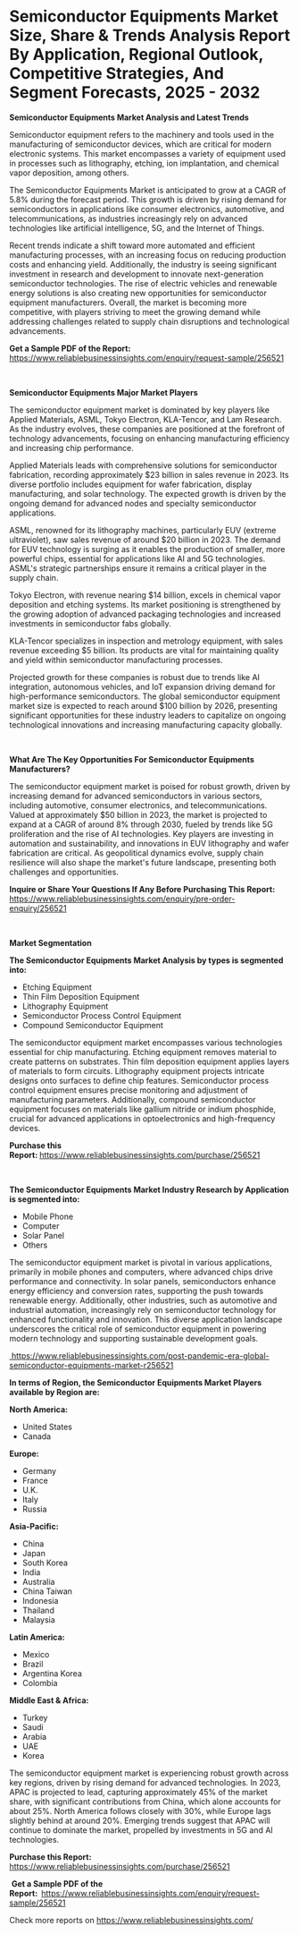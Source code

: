 <p><h1>Semiconductor Equipments Market Size, Share & Trends Analysis Report By Application, Regional Outlook, Competitive Strategies, And Segment Forecasts, 2025 - 2032</h1></p><p><strong>Semiconductor Equipments Market Analysis and Latest Trends</strong></p>
<p><p>Semiconductor equipment refers to the machinery and tools used in the manufacturing of semiconductor devices, which are critical for modern electronic systems. This market encompasses a variety of equipment used in processes such as lithography, etching, ion implantation, and chemical vapor deposition, among others. </p><p>The Semiconductor Equipments Market is anticipated to grow at a CAGR of 5.8% during the forecast period. This growth is driven by rising demand for semiconductors in applications like consumer electronics, automotive, and telecommunications, as industries increasingly rely on advanced technologies like artificial intelligence, 5G, and the Internet of Things.</p><p>Recent trends indicate a shift toward more automated and efficient manufacturing processes, with an increasing focus on reducing production costs and enhancing yield. Additionally, the industry is seeing significant investment in research and development to innovate next-generation semiconductor technologies. The rise of electric vehicles and renewable energy solutions is also creating new opportunities for semiconductor equipment manufacturers. Overall, the market is becoming more competitive, with players striving to meet the growing demand while addressing challenges related to supply chain disruptions and technological advancements.</p></p>
<p><strong>Get a Sample PDF of the Report:&nbsp;</strong> <a href="https://www.reliablebusinessinsights.com/enquiry/request-sample/256521?utm_campaign=2809&utm_medium=2&utm_source=Github&utm_content=ia&utm_term=30032025&utm_id=semiconductor-equipments">https://www.reliablebusinessinsights.com/enquiry/request-sample/256521</a></p>
<p>&nbsp;</p>
<p><strong>Semiconductor Equipments Major Market Players</strong></p>
<p><p>The semiconductor equipment market is dominated by key players like Applied Materials, ASML, Tokyo Electron, KLA-Tencor, and Lam Research. As the industry evolves, these companies are positioned at the forefront of technology advancements, focusing on enhancing manufacturing efficiency and increasing chip performance.</p><p>Applied Materials leads with comprehensive solutions for semiconductor fabrication, recording approximately $23 billion in sales revenue in 2023. Its diverse portfolio includes equipment for wafer fabrication, display manufacturing, and solar technology. The expected growth is driven by the ongoing demand for advanced nodes and specialty semiconductor applications.</p><p>ASML, renowned for its lithography machines, particularly EUV (extreme ultraviolet), saw sales revenue of around $20 billion in 2023. The demand for EUV technology is surging as it enables the production of smaller, more powerful chips, essential for applications like AI and 5G technologies. ASML's strategic partnerships ensure it remains a critical player in the supply chain.</p><p>Tokyo Electron, with revenue nearing $14 billion, excels in chemical vapor deposition and etching systems. Its market positioning is strengthened by the growing adoption of advanced packaging technologies and increased investments in semiconductor fabs globally.</p><p>KLA-Tencor specializes in inspection and metrology equipment, with sales revenue exceeding $5 billion. Its products are vital for maintaining quality and yield within semiconductor manufacturing processes.</p><p>Projected growth for these companies is robust due to trends like AI integration, autonomous vehicles, and IoT expansion driving demand for high-performance semiconductors. The global semiconductor equipment market size is expected to reach around $100 billion by 2026, presenting significant opportunities for these industry leaders to capitalize on ongoing technological innovations and increasing manufacturing capacity globally.</p></p>
<p>&nbsp;</p>
<p><strong>What Are The Key Opportunities For Semiconductor Equipments Manufacturers?</strong></p>
<p><p>The semiconductor equipment market is poised for robust growth, driven by increasing demand for advanced semiconductors in various sectors, including automotive, consumer electronics, and telecommunications. Valued at approximately $50 billion in 2023, the market is projected to expand at a CAGR of around 8% through 2030, fueled by trends like 5G proliferation and the rise of AI technologies. Key players are investing in automation and sustainability, and innovations in EUV lithography and wafer fabrication are critical. As geopolitical dynamics evolve, supply chain resilience will also shape the market's future landscape, presenting both challenges and opportunities.</p></p>
<p><strong>Inquire or Share Your Questions If Any Before Purchasing This Report:</strong> <a href="https://www.reliablebusinessinsights.com/enquiry/pre-order-enquiry/256521?utm_campaign=2809&utm_medium=2&utm_source=Github&utm_content=ia&utm_term=30032025&utm_id=semiconductor-equipments">https://www.reliablebusinessinsights.com/enquiry/pre-order-enquiry/256521</a></p>
<p>&nbsp;</p>
<p><strong>Market Segmentation</strong></p>
<p><strong>The Semiconductor Equipments Market Analysis by types is segmented into:</strong></p>
<p><ul><li>Etching Equipment</li><li>Thin Film Deposition Equipment</li><li>Lithography Equipment</li><li>Semiconductor Process Control Equipment</li><li>Compound Semiconductor Equipment</li></ul></p>
<p><p>The semiconductor equipment market encompasses various technologies essential for chip manufacturing. Etching equipment removes material to create patterns on substrates. Thin film deposition equipment applies layers of materials to form circuits. Lithography equipment projects intricate designs onto surfaces to define chip features. Semiconductor process control equipment ensures precise monitoring and adjustment of manufacturing parameters. Additionally, compound semiconductor equipment focuses on materials like gallium nitride or indium phosphide, crucial for advanced applications in optoelectronics and high-frequency devices.</p></p>
<p><strong>Purchase this Report:&nbsp;</strong><a href="https://www.reliablebusinessinsights.com/purchase/256521?utm_campaign=2809&utm_medium=2&utm_source=Github&utm_content=ia&utm_term=30032025&utm_id=semiconductor-equipments">https://www.reliablebusinessinsights.com/purchase/256521</a></p>
<p>&nbsp;</p>
<p><strong>The Semiconductor Equipments Market Industry Research by Application is segmented into:</strong></p>
<p><ul><li>Mobile Phone</li><li>Computer</li><li>Solar Panel</li><li>Others</li></ul></p>
<p><p>The semiconductor equipment market is pivotal in various applications, primarily in mobile phones and computers, where advanced chips drive performance and connectivity. In solar panels, semiconductors enhance energy efficiency and conversion rates, supporting the push towards renewable energy. Additionally, other industries, such as automotive and industrial automation, increasingly rely on semiconductor technology for enhanced functionality and innovation. This diverse application landscape underscores the critical role of semiconductor equipment in powering modern technology and supporting sustainable development goals.</p></p>
<p><a href="https://www.reliablebusinessinsights.com/post-pandemic-era-global-semiconductor-equipments-market-r256521?utm_campaign=2809&utm_medium=2&utm_source=Github&utm_content=ia&utm_term=30032025&utm_id=semiconductor-equipments">&nbsp;https://www.reliablebusinessinsights.com/post-pandemic-era-global-semiconductor-equipments-market-r256521</a></p>
<p><strong>In terms of Region, the Semiconductor Equipments Market Players available by Region are:</strong></p>
<p>
    <p> <strong> North America: </strong>
        <ul>
            <li>United States</li>
            <li>Canada</li>
        </ul>
        </p> 
    <p> <strong> Europe: </strong>
        <ul>
            <li>Germany</li>
            <li>France</li>
            <li>U.K.</li>
            <li>Italy</li>
            <li>Russia</li>
        </ul>
        </p> 
    <p> <strong> Asia-Pacific: </strong>
        <ul>
            <li>China</li>
            <li>Japan</li>
            <li>South Korea</li>
            <li>India</li>
            <li>Australia</li>
            <li>China Taiwan</li>
            <li>Indonesia</li>
            <li>Thailand</li>
            <li>Malaysia</li>
        </ul>
        </p> 
    <p> <strong> Latin America: </strong>
        <ul>
            <li>Mexico</li>
            <li>Brazil</li>
            <li>Argentina Korea</li>
            <li>Colombia</li>
        </ul>
        </p> 
    <p> <strong> Middle East & Africa: </strong>
        <ul>
            <li>Turkey</li>
            <li>Saudi</li>
            <li>Arabia</li>
            <li>UAE</li>
            <li>Korea</li>
        </ul>
    </p>
    </p>
<p><p>The semiconductor equipment market is experiencing robust growth across key regions, driven by rising demand for advanced technologies. In 2023, APAC is projected to lead, capturing approximately 45% of the market share, with significant contributions from China, which alone accounts for about 25%. North America follows closely with 30%, while Europe lags slightly behind at around 20%. Emerging trends suggest that APAC will continue to dominate the market, propelled by investments in 5G and AI technologies.</p></p>
<p><strong>Purchase this Report: </strong><a href="https://www.reliablebusinessinsights.com/purchase/256521?utm_campaign=2809&utm_medium=2&utm_source=Github&utm_content=ia&utm_term=30032025&utm_id=semiconductor-equipments">https://www.reliablebusinessinsights.com/purchase/256521</a></p>
<p>&nbsp;<strong>Get a Sample PDF of the Report:&nbsp;&nbsp;</strong><a href="https://www.reliablebusinessinsights.com/enquiry/request-sample/256521?utm_campaign=2809&utm_medium=2&utm_source=Github&utm_content=ia&utm_term=30032025&utm_id=semiconductor-equipments">https://www.reliablebusinessinsights.com/enquiry/request-sample/256521</a></p>
<p><strong></strong></p>
<p>Check more reports on <a href="https://www.reliablebusinessinsights.com/?utm_campaign=2809&utm_medium=2&utm_source=Github&utm_content=ia&utm_term=30032025&utm_id=semiconductor-equipments">https://www.reliablebusinessinsights.com/</a></p>